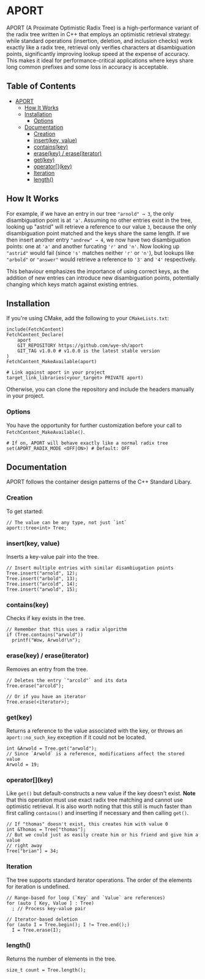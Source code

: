 # APORT

APORT (A Proximate Optimistic Radix Tree) is a high-performance variant of the
radix tree written in C++ that employs an optimistic retrieval strategy: while
standard operations (insertion, deletion, and inclusion checks) work exactly
like a radix tree, retrieval only verifies characters at disambiguation points,
significantly improving lookup speed at the expense of accuracy. This makes it
ideal for performance-critical applications where keys share long common
prefixes and some loss in accuracy is acceptable.

## Table of Contents
- [APORT](#aport)
  - [How It Works](#how-it-works)
  - [Installation](#installation)
    - [Options](#options)
  - [Documentation](#documentation)
    - [Creation](#creation)
    - [insert(key, value)](#insertkey-value)
    - [contains(key)](#containskey)
    - [erase(key) / erase(iterator)](#erasekey--eraseiterator)
    - [get(key)](#getkey)
	- [operator\[\](key)](#operatorkey)
    - [Iteration](#iteration)
    - [length()](#length)

## How It Works

For example, if we have an entry in our tree `"arnold" → 3`, the only
disambiguation point is at `'a'`. Assuming no other entries exist in the tree,
looking up "astrid" will retrieve a reference to our value `3`, because the
only disambiguation point matched and the keys share the same length. If we
then insert another entry `"andrew" → 4`, we now have two disambiguation
points: one at `'a'` and another furcating `'r'` and `'n'`. Now looking up
`"astrid"` would fail (since `'s'` matches neither `'r'` or `'n'`), but lookups
like `"arbold"` or `"answer"` would retrieve a reference to `'3'` and `'4'`
respectively.

This behaviour emphasizes the importance of using correct keys, as the addition
of new entries can introduce new disambiguation points, potentially changing
which keys match against existing entries.

## Installation

If you're using CMake, add the following to your `CMakeLists.txt`:

```
include(FetchContent)
FetchContent_Declare(
    aport
    GIT_REPOSITORY https://github.com/wye-sh/aport
    GIT_TAG v1.0.0 # v1.0.0 is the latest stable version
)
FetchContent_MakeAvailable(aport)

# Link against aport in your project
target_link_libraries(<your_target> PRIVATE aport)
```

Otherwise, you can clone the repository and include the headers manually in
your project.

### Options

You have the opportunity for further customization before your call to
`FetchContent_MakeAvailable()`.

```
# If on, APORT will behave exactly like a normal radix tree
set(APORT_RADIX_MODE <OFF|ON>) # Default: OFF
```

## Documentation

APORT follows the container design patterns of the C++ Standard Libary.

### Creation
To get started:
```
// The value can be any type, not just `int`
aport::tree<int> Tree;
```

### insert(key, value)
Inserts a key-value pair into the tree.
```
// Insert multiple entries with similar disambiugation points
Tree.insert("arnold", 12);
Tree.insert("arbold", 13);
Tree.insert("arcold", 14);
Tree.insert("arwold", 15);
```

### contains(key)
Checks if key exists in the tree.
```
// Remember that this uses a radix algorithm
if (Tree.contains("arwold"))
  printf("Wow, Arwold!\n");
```

### erase(key) / erase(iterator)
Removes an entry from the tree.
```
// Deletes the entry `"arcold"` and its data
Tree.erase("arcold");

// Or if you have an iterator
Tree.erase(<iterator>);
```

### get(key)
Returns a reference to the value associated with the key, or throws an 
`aport::no_such_key` exception if it could not be located.
```
int &Arwold = Tree.get("arwold");
// Since `Arwold` is a reference, modifications affect the stored value
Arwold = 19;
```

### operator\[](key)
Like `get()` but default-constructs a new value if the key doesn't exist. 
**Note** that this operation must use exact radix tree matching and cannot use
optimistic retrieval. It is also worth noting that this still is much faster
than first calling `contains()` and inserting if necessary and then calling
`get()`.
```
// If "thomas" doesn't exist, this creates him with value 0
int &Thomas = Tree["thomas"];
// But we could just as easily create him or his friend and give him a value
// right away
Tree["brian"] = 34;
```

### Iteration
The tree supports standard iterator operations. The order of the elements for
iteration is undefined.
```
// Range-based for loop (`Key` and `Value` are references)
for (auto [ Key, Value ] : Tree)
  ; // Process key-value pair

// Iterator-based deletion
for (auto I = Tree.begin(); I != Tree.end();)
  I = Tree.erase(I);
```

### length()
Returns the number of elements in the tree.
```
size_t count = Tree.length();
```
